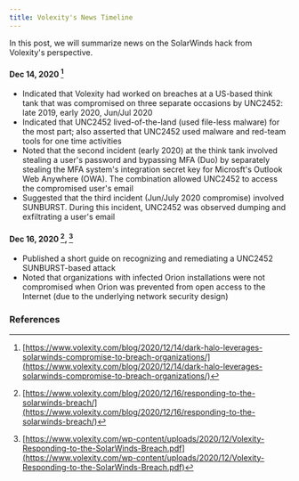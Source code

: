 ```yaml
---
title: Volexity's News Timeline
---
```

In this post, we will summarize news on the SolarWinds hack from Volexity's perspective.

#### Dec 14, 2020 [^volexity20201214]
* Indicated that Volexity had worked on breaches at a US-based think tank that was compromised on three separate occasions by UNC2452: late 2019, early 2020, Jun/Jul 2020
* Indicated that UNC2452 lived-of-the-land (used file-less malware) for the most part; also asserted that UNC2452 used malware and red-team tools for one time activities
* Noted that the second incident (early 2020) at the think tank involved stealing a user's password and bypassing MFA (Duo) by separately stealing the MFA system's integration secret key for Microsft's Outlook Web Anywhere (OWA). The combination allowed UNC2452 to access the compromised user's email
* Suggested that the third incident (Jun/July 2020 compromise) involved SUNBURST. During this incident, UNC2452 was observed dumping and exfiltrating a user's email

#### Dec 16, 2020 [^volexity20201216], [^volexity20201216-2]
* Published a short guide on recognizing and remediating a UNC2452 SUNBURST-based attack
* Noted that organizations with infected Orion installations were not compromised when Orion was prevented from open access to the Internet (due to the underlying network security design)

### References 
[^volexity20201214]: [https://www.volexity.com/blog/2020/12/14/dark-halo-leverages-solarwinds-compromise-to-breach-organizations/](https://www.volexity.com/blog/2020/12/14/dark-halo-leverages-solarwinds-compromise-to-breach-organizations/)
[^volexity20201216]: [https://www.volexity.com/blog/2020/12/16/responding-to-the-solarwinds-breach/](https://www.volexity.com/blog/2020/12/16/responding-to-the-solarwinds-breach/)
[^volexity20201216-2]: [https://www.volexity.com/wp-content/uploads/2020/12/Volexity-Responding-to-the-SolarWinds-Breach.pdf](https://www.volexity.com/wp-content/uploads/2020/12/Volexity-Responding-to-the-SolarWinds-Breach.pdf)
